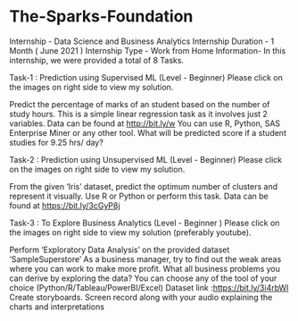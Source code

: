 # The-Sparks-Foundation

Internship - Data Science and Business Analytics Internship
Duration - 1 Month ( June 2021 ) 
Internship Type - Work from Home 
Information- In this internship, we were provided a total of 8 Tasks.

Task-1 : Prediction using Supervised ML (Level - Beginner)
Please click on the images on right side to view my solution.

Predict the percentage of marks of an student based on the number of study hours. This is a simple linear regression task as it involves just 2 variables. Data can be found at http://bit.ly/w You can use R, Python, SAS Enterprise Miner or any other tool. What will be predicted score if a student studies for 9.25 hrs/ day?

Task-2 : Prediction using Unsupervised ML (Level - Beginner)
Please click on the images on right side to view my solution.

From the given ‘Iris’ dataset, predict the optimum number of clusters and represent it visually. Use R or Python or perform this task. Data can be found at https://bit.ly/3cGyP8j

Task-3 : To Explore Business Analytics (Level - Beginner )
Please click on the images on right side to view my solution (preferably youtube).

Perform ‘Exploratory Data Analysis’ on the provided dataset ‘SampleSuperstore’ As a business manager, try to find out the weak areas where you can work to make more profit. What all business problems you can derive by exploring the data? You can choose any of the tool of your choice (Python/R/Tableau/PowerBI/Excel) Dataset link :https://bit.ly/3i4rbWl Create storyboards. Screen record along with your audio explaining the charts and interpretations
